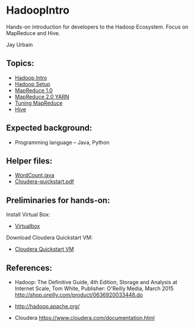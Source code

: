 # HadoopIntro

Hands-on introduction for developers to the Hadoop Ecosystem. Focus on MapReduce and Hive.

Jay Urbain

## Topics:  
- [Hadoop Intro]("Hadoop%20Intro.pdf")   
- [Hadoop Setup]('Hadoop%20Setup.pdf')  
- [MapReduce 1.0]('MapReduce%201.0.pdf')
- [MapReduce 2.0 YARN]('MapReduce%202.0%20YARN.pdf') 
- [Tuning MapReduce]('Tuning%20MapReduce.pdf')  
- [Hive]('Hive.pdf')  

## Expected background:
- Programming language – Java, Python

## Helper files:  
- [WordCount.java]('WordCount.java')
- [Cloudera-quickstart.pdf]('Cloudera-quickstart.pdf') 

## Preliminaries for hands-on:  
Install Virtual Box:
- [Virtualbox](https://www.virtualbox.org/wiki/VirtualBox)

Download Cloudera Quickstart VM:
- [Cloudera Quickstart VM](https://www.cloudera.com/downloads.html?src=GoogleAdWords&gclid=CjwKEAjwsqjKBRDtwOSjs6GTgmASJACRbI3fv5t4JrzIWrgx3PIsoOpPlWXOiKDHNAPWgRsfS45qlxoCK2rw_wcB)


## References:  
- Hadoop: The Definitive Guide, 4th Edition, Storage and Analysis at Internet Scale, Tom White, Publisher: O'Reilly Media, March 2015
http://shop.oreilly.com/product/0636920033448.do

- http://hadoop.apache.org/

- Cloudera
https://www.cloudera.com/documentation.html
